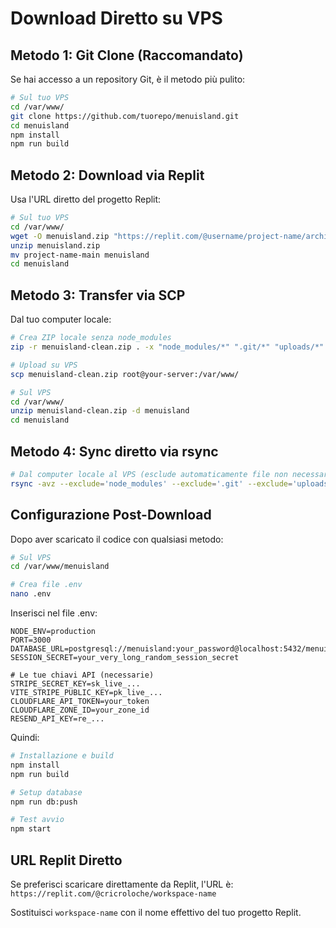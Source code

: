 # Download Diretto su VPS

## Metodo 1: Git Clone (Raccomandato)

Se hai accesso a un repository Git, è il metodo più pulito:

```bash
# Sul tuo VPS
cd /var/www/
git clone https://github.com/tuorepo/menuisland.git
cd menuisland
npm install
npm run build
```

## Metodo 2: Download via Replit

Usa l'URL diretto del progetto Replit:

```bash
# Sul tuo VPS
cd /var/www/
wget -O menuisland.zip "https://replit.com/@username/project-name/archive/main.zip"
unzip menuisland.zip
mv project-name-main menuisland
cd menuisland
```

## Metodo 3: Transfer via SCP

Dal tuo computer locale:

```bash
# Crea ZIP locale senza node_modules
zip -r menuisland-clean.zip . -x "node_modules/*" ".git/*" "uploads/*" "*.sqlite*" "dist/*" ".env"

# Upload su VPS
scp menuisland-clean.zip root@your-server:/var/www/

# Sul VPS
cd /var/www/
unzip menuisland-clean.zip -d menuisland
cd menuisland
```

## Metodo 4: Sync diretto via rsync

```bash
# Dal computer locale al VPS (esclude automaticamente file non necessari)
rsync -avz --exclude='node_modules' --exclude='.git' --exclude='uploads' --exclude='*.sqlite*' --exclude='dist' --exclude='.env' ./ root@your-server:/var/www/menuisland/
```

## Configurazione Post-Download

Dopo aver scaricato il codice con qualsiasi metodo:

```bash
# Sul VPS
cd /var/www/menuisland

# Crea file .env
nano .env
```

Inserisci nel file .env:
```env
NODE_ENV=production
PORT=3000
DATABASE_URL=postgresql://menuisland:your_password@localhost:5432/menuisland
SESSION_SECRET=your_very_long_random_session_secret

# Le tue chiavi API (necessarie)
STRIPE_SECRET_KEY=sk_live_...
VITE_STRIPE_PUBLIC_KEY=pk_live_...
CLOUDFLARE_API_TOKEN=your_token
CLOUDFLARE_ZONE_ID=your_zone_id
RESEND_API_KEY=re_...
```

Quindi:
```bash
# Installazione e build
npm install
npm run build

# Setup database
npm run db:push

# Test avvio
npm start
```

## URL Replit Diretto

Se preferisci scaricare direttamente da Replit, l'URL è:
`https://replit.com/@cricroloche/workspace-name`

Sostituisci `workspace-name` con il nome effettivo del tuo progetto Replit.
